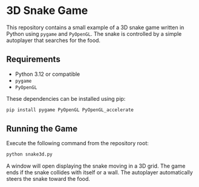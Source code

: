 # 3D Snake Game

This repository contains a small example of a 3D snake game written in Python using `pygame` and `PyOpenGL`. The snake is controlled by a simple autoplayer that searches for the food.

## Requirements

* Python 3.12 or compatible
* `pygame`
* `PyOpenGL`

These dependencies can be installed using pip:

```bash
pip install pygame PyOpenGL PyOpenGL_accelerate
```

## Running the Game

Execute the following command from the repository root:

```bash
python snake3d.py
```

A window will open displaying the snake moving in a 3D grid. The game ends if the snake collides with itself or a wall. The autoplayer automatically steers the snake toward the food.
